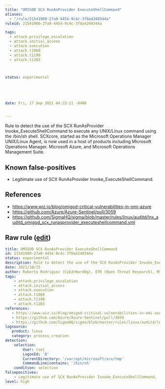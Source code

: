 ```yaml
---
title: "OMIGOD SCX RunAsProvider ExecuteShellCommand"
aliases:
  - "/rule/21541900-27a9-4454-9c4c-3f0a4240344a"
ruleid: 21541900-27a9-4454-9c4c-3f0a4240344a

tags:
  - attack.privilege_escalation
  - attack.initial_access
  - attack.execution
  - attack.t1068
  - attack.t1190
  - attack.t1203



status: experimental





date: Fri, 17 Sep 2021 04:23:11 -0400


---
```


Rule to detect the use of the SCX RunAsProvider Invoke_ExecuteShellCommand to execute any UNIX/Linux command using the /bin/sh shell. SCXcore, started as the Microsoft Operations Manager UNIX/Linux Agent, is now used in a host of products including Microsoft Operations Manager. Microsoft Azure, and Microsoft Operations Management Suite.

<!--more-->


## Known false-positives

* Legitimate use of SCX RunAsProvider Invoke_ExecuteShellCommand.



## References

* https://www.wiz.io/blog/omigod-critical-vulnerabilities-in-omi-azure
* https://github.com/Azure/Azure-Sentinel/pull/3059
* https://github.com/SigmaHQ/sigma/blob/master/rules/linux/auditd/lnx_auditd_omigod_scx_runasprovider_executeshellcommand.yml


## Raw rule ([edit](https://github.com/SigmaHQ/sigma/edit/master/rules/linux/process_creation/proc_creation_lnx_omigod_scx_runasprovider_executeshellcommand.yml))
```yaml
title: OMIGOD SCX RunAsProvider ExecuteShellCommand
id: 21541900-27a9-4454-9c4c-3f0a4240344a
status: experimental
description: Rule to detect the use of the SCX RunAsProvider Invoke_ExecuteShellCommand to execute any UNIX/Linux command using the /bin/sh shell. SCXcore, started as the Microsoft Operations Manager UNIX/Linux Agent, is now used in a host of products including Microsoft Operations Manager. Microsoft Azure, and Microsoft Operations Management Suite.
date: 2021/10/15
author: Roberto Rodriguez (Cyb3rWard0g), OTR (Open Threat Research), MSTIC
tags:
    - attack.privilege_escalation
    - attack.initial_access
    - attack.execution
    - attack.t1068
    - attack.t1190
    - attack.t1203
references:
   - https://www.wiz.io/blog/omigod-critical-vulnerabilities-in-omi-azure
   - https://github.com/Azure/Azure-Sentinel/pull/3059
   - https://github.com/SigmaHQ/sigma/blob/master/rules/linux/auditd/lnx_auditd_omigod_scx_runasprovider_executeshellcommand.yml
logsource:
   product: linux
   category: process_creation
detection:
    selection:
        User: root
        LogonId: '0'
        CurrentDirectory: '/var/opt/microsoft/scx/tmp'
        CommandLine|contains: '/bin/sh'
    condition: selection
falsepositives:
    - Legitimate use of SCX RunAsProvider Invoke_ExecuteShellCommand.
level: high
```
